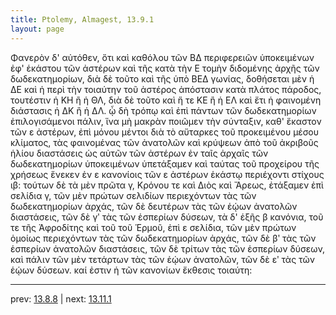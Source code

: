 ```yaml
---
title: Ptolemy, Almagest, 13.9.1
layout: page
---
```


Φανερὸν δ' αὐτόθεν, ὅτι καὶ καθόλου τῶν ΒΔ περιφερειῶν ὑποκειμένων ἐφ' ἑκάστου τῶν ἀστέρων καὶ τῆς κατὰ τὴν Ε τομὴν διδομένης ἀρχῆς τῶν δωδεκατημορίων, διὰ δὲ τοῦτο καὶ τῆς ὑπὸ ΒΕΔ γωνίας, δοθήσεται μὲν ἡ ΔΕ καὶ ἡ περὶ τὴν τοιαύτην τοῦ ἀστέρος ἀπόστασιν κατὰ πλάτος πάροδος, τουτέστιν ἡ ΚΗ ἢ ἡ ΘΛ, διὰ δὲ τοῦτο καὶ ἥ τε ΚΕ ἢ ἡ ΕΛ καὶ ἔτι ἡ φαινομένη διάστασις ἡ ΔΚ ἢ ἡ ΔΛ. ᾧ δὴ τρόπῳ καὶ ἐπὶ πάντων τῶν δωδεκατημορίων ἐπιλογισάμενοι πάλιν, ἵνα μὴ μακρὰν ποιῶμεν τὴν σύνταξιν, καθ' ἕκαστον τῶν ε ἀστέρων, ἐπὶ μόνου μέντοι διὰ τὸ αὔταρκες τοῦ προκειμένου μέσου κλίματος, τὰς φαινομένας τῶν ἀνατολῶν καὶ κρύψεων ἀπὸ τοῦ ἀκριβοῦς ἡλίου διαστάσεις ὡς αὐτῶν τῶν ἀστέρων ἐν ταῖς ἀρχαῖς τῶν δωδεκατημορίων ὑποκειμένων ὑπετάξαμεν καὶ ταύτας τοῦ προχείρου τῆς χρήσεως ἕνεκεν ἐν ε κανονίοις τῶν ε ἀστέρων ἑκάστῳ περιέχοντι στίχους ιβ: τούτων δὲ τὰ μὲν πρῶτα γ, Κρόνου τε καὶ Διὸς καὶ Ἄρεως, ἐτάξαμεν ἐπὶ σελίδια γ, τῶν μὲν πρώτων σελιδίων περιεχόντων τὰς τῶν δωδεκατημορίων ἀρχάς, τῶν δὲ δευτέρων τὰς τῶν ἑῴων ἀνατολῶν διαστάσεις, τῶν δὲ γʹ τὰς τῶν ἑσπερίων δύσεων, τὰ δ' ἑξῆς β κανόνια, τοῦ τε τῆς Ἀφροδίτης καὶ τοῦ τοῦ Ἑρμοῦ, ἐπὶ ε σελίδια, τῶν μὲν πρώτων ὁμοίως περιεχόντων τὰς τῶν δωδεκατημορίων ἀρχάς, τῶν δὲ βʹ τὰς τῶν ἑσπερίων ἀνατολῶν διαστάσεις, τῶν δὲ τρίτων τὰς τῶν ἑσπερίων δύσεων, καὶ πάλιν τῶν μὲν τετάρτων τὰς τῶν ἑῴων ἀνατολῶν, τῶν δὲ εʹ τὰς τῶν ἑῴων δύσεων. καί ἐστιν ἡ τῶν κανονίων ἔκθεσις τοιαύτη: 

---

prev: [13.8.8](../13.8.8/) | next: [13.11.1](../13.11.1/)

